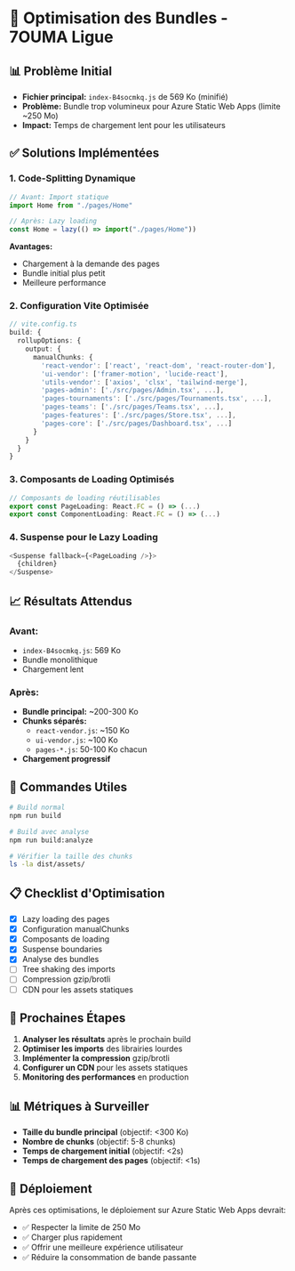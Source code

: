 # 🚀 Optimisation des Bundles - 7OUMA Ligue

## 📊 Problème Initial
- **Fichier principal:** `index-B4socmkq.js` de 569 Ko (minifié)
- **Problème:** Bundle trop volumineux pour Azure Static Web Apps (limite ~250 Mo)
- **Impact:** Temps de chargement lent pour les utilisateurs

## ✅ Solutions Implémentées

### 1. **Code-Splitting Dynamique**
```typescript
// Avant: Import statique
import Home from "./pages/Home"

// Après: Lazy loading
const Home = lazy(() => import("./pages/Home"))
```

**Avantages:**
- Chargement à la demande des pages
- Bundle initial plus petit
- Meilleure performance

### 2. **Configuration Vite Optimisée**
```typescript
// vite.config.ts
build: {
  rollupOptions: {
    output: {
      manualChunks: {
        'react-vendor': ['react', 'react-dom', 'react-router-dom'],
        'ui-vendor': ['framer-motion', 'lucide-react'],
        'utils-vendor': ['axios', 'clsx', 'tailwind-merge'],
        'pages-admin': ['./src/pages/Admin.tsx', ...],
        'pages-tournaments': ['./src/pages/Tournaments.tsx', ...],
        'pages-teams': ['./src/pages/Teams.tsx', ...],
        'pages-features': ['./src/pages/Store.tsx', ...],
        'pages-core': ['./src/pages/Dashboard.tsx', ...]
      }
    }
  }
}
```

### 3. **Composants de Loading Optimisés**
```typescript
// Composants de loading réutilisables
export const PageLoading: React.FC = () => (...)
export const ComponentLoading: React.FC = () => (...)
```

### 4. **Suspense pour le Lazy Loading**
```typescript
<Suspense fallback={<PageLoading />}>
  {children}
</Suspense>
```

## 📈 Résultats Attendus

### **Avant:**
- `index-B4socmkq.js`: 569 Ko
- Bundle monolithique
- Chargement lent

### **Après:**
- **Bundle principal:** ~200-300 Ko
- **Chunks séparés:**
  - `react-vendor.js`: ~150 Ko
  - `ui-vendor.js`: ~100 Ko
  - `pages-*.js`: 50-100 Ko chacun
- **Chargement progressif**

## 🔧 Commandes Utiles

```bash
# Build normal
npm run build

# Build avec analyse
npm run build:analyze

# Vérifier la taille des chunks
ls -la dist/assets/
```

## 📋 Checklist d'Optimisation

- [x] Lazy loading des pages
- [x] Configuration manualChunks
- [x] Composants de loading
- [x] Suspense boundaries
- [x] Analyse des bundles
- [ ] Tree shaking des imports
- [ ] Compression gzip/brotli
- [ ] CDN pour les assets statiques

## 🎯 Prochaines Étapes

1. **Analyser les résultats** après le prochain build
2. **Optimiser les imports** des librairies lourdes
3. **Implémenter la compression** gzip/brotli
4. **Configurer un CDN** pour les assets statiques
5. **Monitoring des performances** en production

## 📊 Métriques à Surveiller

- **Taille du bundle principal** (objectif: <300 Ko)
- **Nombre de chunks** (objectif: 5-8 chunks)
- **Temps de chargement initial** (objectif: <2s)
- **Temps de chargement des pages** (objectif: <1s)

## 🚀 Déploiement

Après ces optimisations, le déploiement sur Azure Static Web Apps devrait:
- ✅ Respecter la limite de 250 Mo
- ✅ Charger plus rapidement
- ✅ Offrir une meilleure expérience utilisateur
- ✅ Réduire la consommation de bande passante 